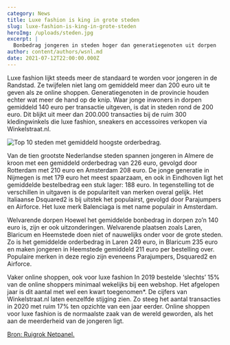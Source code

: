 ```yaml
---
category: News
title: Luxe fashion is king in grote steden
slug: luxe-fashion-is-king-in-grote-steden
heroImg: /uploads/steden.jpg
excerpt: |
  Bonbedrag jongeren in steden hoger dan generatiegenoten uit dorpen
author: content/authors/wsnl.md
date: 2021-07-12T22:00:00.000Z
---
```


Luxe fashion lijkt steeds meer de standaard te worden voor jongeren in de Randstad. Ze twijfelen niet lang om gemiddeld meer dan 200 euro uit te geven als ze online shoppen. Generatiegenoten in de provincie houden echter wat meer de hand op de knip. Waar jonge inwoners in dorpen gemiddeld 140 euro per transactie uitgeven, is dat in steden rond de 200 euro. Dit blijkt uit meer dan 200.000 transacties bij de ruim 300 kledingwinkels die luxe fashion, sneakers en accessoires verkopen via Winkelstraat.nl.

![Top 10 steden met gemiddeld hoogste orderbedrag.](/uploads/persbericht-fashion-king-in-grote-steden.png "Top 10 steden met gemiddeld hoogste orderbedrag.")

Van de tien grootste Nederlandse steden spannen jongeren in Almere de kroon met een gemiddeld orderbedrag van 226 euro, gevolgd door Rotterdam met 210 euro en Amsterdam 208 euro. De jonge generatie in Nijmegen is met 179 euro het meest spaarzaam, en ook in Eindhoven ligt het gemiddelde bestelbedrag een stuk lager: 188 euro. In tegenstelling tot de verschillen in uitgaven is de populariteit van merken overal gelijk. Het Italiaanse Dsquared2 is bij uitstek het populairst, gevolgd door Parajumpers en Airforce. Het luxe merk Balenciaga is met name populair in Amsterdam.

Welvarende dorpen Hoewel het gemiddelde bonbedrag in dorpen zo’n 140 euro is, zijn er ook uitzonderingen. Welvarende plaatsen zoals Laren, Blaricum en Heemstede doen niet of nauwelijks onder voor de grote steden. Zo is het gemiddelde orderbedrag in Laren 249 euro, in Blaricum 235 euro en maken jongeren in Heemstede gemiddeld 211 euro per bestelling over. Populaire merken in deze regio zijn eveneens Parajumpers, Dsquared2 en Airforce.

Vaker online shoppen, ook voor luxe fashion In 2019 bestelde ‘slechts’ 15% van de online shoppers minimaal wekelijks bij een webshop. Het afgelopen jaar is dit aantal met wel een kwart toegenomen\*. De cijfers van Winkelstraat.nl laten eenzelfde stijging zien. Zo steeg het aantal transacties in 2020 met ruim 17% ten opzichte van een jaar eerder. Online shoppen voor luxe fashion is de normaalste zaak van de wereld geworden, als het aan de meerderheid van de jongeren ligt.

[Bron: Ruigrok Netpanel.](https://research.ruigroknetpanel.nl/who2021/res/documents/RuigrokNetPanel-WHO-2021.pdf)
